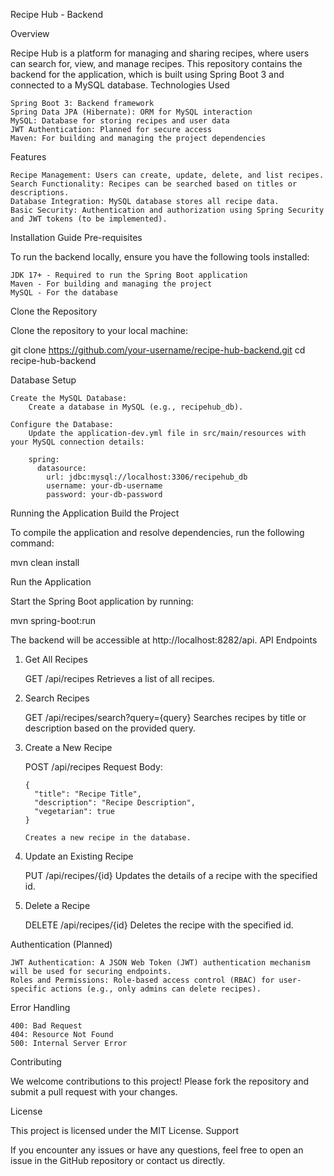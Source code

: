 Recipe Hub - Backend

Overview

Recipe Hub is a platform for managing and sharing recipes, where users can search for, view, and manage recipes. This repository contains the backend for the application, which is built using Spring Boot 3 and connected to a MySQL database.
Technologies Used

    Spring Boot 3: Backend framework
    Spring Data JPA (Hibernate): ORM for MySQL interaction
    MySQL: Database for storing recipes and user data
    JWT Authentication: Planned for secure access
    Maven: For building and managing the project dependencies

Features

    Recipe Management: Users can create, update, delete, and list recipes.
    Search Functionality: Recipes can be searched based on titles or descriptions.
    Database Integration: MySQL database stores all recipe data.
    Basic Security: Authentication and authorization using Spring Security and JWT tokens (to be implemented).

Installation Guide
Pre-requisites

To run the backend locally, ensure you have the following tools installed:

    JDK 17+ - Required to run the Spring Boot application
    Maven - For building and managing the project
    MySQL - For the database

Clone the Repository

Clone the repository to your local machine:

git clone https://github.com/your-username/recipe-hub-backend.git
cd recipe-hub-backend

Database Setup

    Create the MySQL Database:
        Create a database in MySQL (e.g., recipehub_db).

    Configure the Database:
        Update the application-dev.yml file in src/main/resources with your MySQL connection details:

        spring:
          datasource:
            url: jdbc:mysql://localhost:3306/recipehub_db
            username: your-db-username
            password: your-db-password

Running the Application
Build the Project

To compile the application and resolve dependencies, run the following command:

mvn clean install

Run the Application

Start the Spring Boot application by running:

mvn spring-boot:run

The backend will be accessible at http://localhost:8282/api.
API Endpoints

1.  Get All Recipes

    GET /api/recipes
    Retrieves a list of all recipes.

2.  Search Recipes

    GET /api/recipes/search?query={query}
    Searches recipes by title or description based on the provided query.

3.  Create a New Recipe

    POST /api/recipes
    Request Body:

        {
          "title": "Recipe Title",
          "description": "Recipe Description",
          "vegetarian": true
        }

        Creates a new recipe in the database.

4.  Update an Existing Recipe

    PUT /api/recipes/{id}
    Updates the details of a recipe with the specified id.

5.  Delete a Recipe

    DELETE /api/recipes/{id}
    Deletes the recipe with the specified id.

Authentication (Planned)

    JWT Authentication: A JSON Web Token (JWT) authentication mechanism will be used for securing endpoints.
    Roles and Permissions: Role-based access control (RBAC) for user-specific actions (e.g., only admins can delete recipes).

Error Handling

    400: Bad Request
    404: Resource Not Found
    500: Internal Server Error

Contributing

We welcome contributions to this project! Please fork the repository and submit a pull request with your changes.

License

This project is licensed under the MIT License.
Support

If you encounter any issues or have any questions, feel free to open an issue in the GitHub repository or contact us directly.

